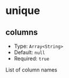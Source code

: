 # unique

## columns

* Type: `Array<String>`
* Default: `null`
* Required: `true`
 
List of column names
